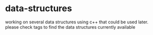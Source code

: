 # data-structures
working on several data structures using c++ that could be used later. please check tags to find the data structures currently available

